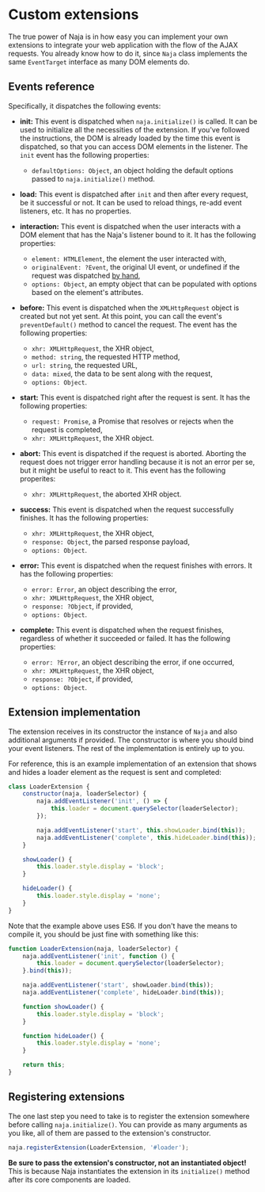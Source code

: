 # Custom extensions

The true power of Naja is in how easy you can implement your own extensions to integrate your web application with the
flow of the AJAX requests. You already know how to do it, since `Naja` class implements the same `EventTarget` interface
as many DOM elements do.


## Events reference

Specifically, it dispatches the following events:

- **init:** This event is dispatched when `naja.initialize()` is called. It can be used to initialize all the necessities
    of the extension. If you've followed the instructions, the DOM is already loaded by the time this event is dispatched,
    so that you can access DOM elements in the listener. The `init` event has the following properties:
    - `defaultOptions: Object`, an object holding the default options passed to `naja.initialize()` method.

- **load:** This event is dispatched after `init` and then after every request, be it successful or not. It can be used
    to reload things, re-add event listeners, etc. It has no properties.

- **interaction:** This event is dispatched when the user interacts with a DOM element that has the Naja's listener bound
    to it. It has the following properties:
    - `element: HTMLElement`, the element the user interacted with,
    - `originalEvent: ?Event`, the original UI event, or undefined if the request was dispatched [by hand](ui-binding.md),
    - `options: Object`, an empty object that can be populated with options based on the element's attributes.

- **before:** This event is dispatched when the `XMLHttpRequest` object is created but not yet sent. At this point, you
    can call the event's `preventDefault()` method to cancel the request. The event has the following properties:
    - `xhr: XMLHttpRequest`, the XHR object,
    - `method: string`, the requested HTTP method,
    - `url: string`, the requested URL,
    - `data: mixed`, the data to be sent along with the request,
    - `options: Object`.

- **start:** This event is dispatched right after the request is sent. It has the following properties:
    - `request: Promise`, a Promise that resolves or rejects when the request is completed,
    - `xhr: XMLHttpRequest`, the XHR object.

- **abort:** This event is dispatched if the request is aborted. Aborting the request does not trigger error handling
    because it is not an error per se, but it might be useful to react to it. This event has the following properites:
    - `xhr: XMLHttpRequest`, the aborted XHR object.

- **success:** This event is dispatched when the request successfully finishes. It has the following properties:
    - `xhr: XMLHttpRequest`, the XHR object,
    - `response: Object`, the parsed response payload,
    - `options: Object`.

- **error:** This event is dispatched when the request finishes with errors. It has the following properties:
    - `error: Error`, an object describing the error,
    - `xhr: XMLHttpRequest`, the XHR object,
    - `response: ?Object`, if provided,
    - `options: Object`.

- **complete:** This event is dispatched when the request finishes, regardless of whether it succeeded or failed. It has
    the following properties:
    - `error: ?Error`, an object describing the error, if one occurred,
    - `xhr: XMLHttpRequest`, the XHR object,
    - `response: ?Object`, if provided,
    - `options: Object`.


## Extension implementation

The extension receives in its constructor the instance of `Naja` and also additional arguments if provided. The
constructor is where you should bind your event listeners. The rest of the implementation is entirely up to you.

For reference, this is an example implementation of an extension that shows and hides a loader element as the request
is sent and completed:

```js
class LoaderExtension {
    constructor(naja, loaderSelector) {
        naja.addEventListener('init', () => {
            this.loader = document.querySelector(loaderSelector);
        });

        naja.addEventListener('start', this.showLoader.bind(this));
        naja.addEventListener('complete', this.hideLoader.bind(this));
    }

    showLoader() {
        this.loader.style.display = 'block';
    }

    hideLoader() {
        this.loader.style.display = 'none';
    }
}
```

Note that the example above uses ES6. If you don't have the means to compile it, you should be just fine with something
like this:

```js
function LoaderExtension(naja, loaderSelector) {
    naja.addEventListener('init', function () {
        this.loader = document.querySelector(loaderSelector);
    }.bind(this));

    naja.addEventListener('start', showLoader.bind(this));
    naja.addEventListener('complete', hideLoader.bind(this));

    function showLoader() {
        this.loader.style.display = 'block';
    }

    function hideLoader() {
        this.loader.style.display = 'none';
    }

    return this;
}
```


## Registering extensions

The one last step you need to take is to register the extension somewhere before calling `naja.initialize()`. You can
provide as many arguments as you like, all of them are passed to the extension's constructor.

```js
naja.registerExtension(LoaderExtension, '#loader');
```

**Be sure to pass the extension's constructor, not an instantiated object!** This is because Naja instantiates the
extension in its `initialize()` method after its core components are loaded.
